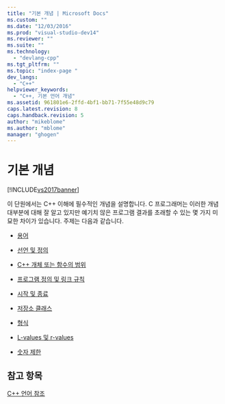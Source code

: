 ```yaml
---
title: "기본 개념 | Microsoft Docs"
ms.custom: ""
ms.date: "12/03/2016"
ms.prod: "visual-studio-dev14"
ms.reviewer: ""
ms.suite: ""
ms.technology: 
  - "devlang-cpp"
ms.tgt_pltfrm: ""
ms.topic: "index-page "
dev_langs: 
  - "C++"
helpviewer_keywords: 
  - "C++, 기본 언어 개념"
ms.assetid: 961801e6-2ffd-4bf1-bb71-7f55e48d9c79
caps.latest.revision: 8
caps.handback.revision: 5
author: "mikeblome"
ms.author: "mblome"
manager: "ghogen"
---
```

# 기본 개념
[!INCLUDE[vs2017banner](../assembler/inline/includes/vs2017banner.md)]

이 단원에서는 C\+\+ 이해에 필수적인 개념을 설명합니다.  C 프로그래머는 이러한 개념 대부분에 대해 잘 알고 있지만 예기치 않은 프로그램 결과를 초래할 수 있는 몇 가지 미묘한 차이가 있습니다.  주제는 다음과 같습니다.  
  
-   [용어](http://msdn.microsoft.com/ko-kr/a02e7611-f499-47e5-b32e-f2eef3f4bdda)  
  
-   [선언 및 정의](../cpp/declarations-and-definitions-cpp.md)  
  
-   [C\+\+ 개체 또는 함수의 범위](../cpp/scope-visual-cpp.md)  
  
-   [프로그램 정의 및 링크 규칙](../cpp/program-and-linkage-cpp.md)  
  
-   [시작 및 종료](../cpp/startup-and-termination-cpp.md)  
  
-   [저장소 클래스](../cpp/storage-classes-cpp.md)  
  
-   [형식](http://msdn.microsoft.com/ko-kr/6882ee83-ea32-4373-8d57-c3efbbc15af0)  
  
-   [L\-values 및 r\-values](../cpp/lvalues-and-rvalues-visual-cpp.md)  
  
-   [숫자 제한](../cpp/numerical-limits-cpp.md)  
  
## 참고 항목  
 [C\+\+ 언어 참조](../cpp/cpp-language-reference.md)